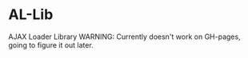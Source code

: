 # AL-Lib
AJAX Loader Library
WARNING: Currently doesn't work on GH-pages, going to figure it out later.
